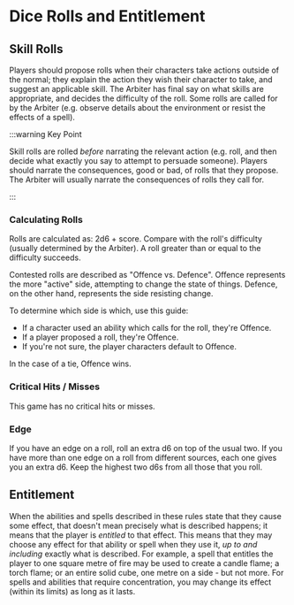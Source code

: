 # Dice Rolls and Entitlement

## Skill Rolls

Players should propose rolls when their characters take actions outside of the normal; they explain the action they wish their character to take, and suggest an applicable skill. The Arbiter has final say on what skills are appropriate, and decides the difficulty of the roll. Some rolls are called for by the Arbiter (e.g. observe details about the environment or resist the effects of a spell).

:::warning Key Point

Skill rolls are rolled _before_ narrating the relevant action (e.g. roll, and then decide what exactly you say to attempt to persuade someone). Players should narrate the consequences, good or bad, of rolls that they propose. The Arbiter will usually narrate the consequences of rolls they call for.

:::

### Calculating Rolls

Rolls are calculated as: 2d6 + score. Compare with the roll's difficulty (usually determined by the Arbiter). A roll greater than or equal to the difficulty succeeds.

Contested rolls are described as "Offence vs. Defence". Offence represents the more "active" side, attempting to change the state of things. Defence, on the other hand, represents the side resisting change.

To determine which side is which, use this guide:

- If a character used an ability which calls for the roll, they're Offence.
- If a player proposed a roll, they're Offence.
- If you're not sure, the player characters default to Offence.

In the case of a tie, Offence wins.

### Critical Hits / Misses

This game has no critical hits or misses.

### Edge

If you have an edge on a roll, roll an extra d6 on top of the usual two. If you have more than one edge on a roll from different sources, each one gives you an extra d6. Keep the highest two d6s from all those that you roll.

## Entitlement

When the abilities and spells described in these rules state that they cause some effect, that doesn't mean precisely what is described happens; it means that the player is _entitled_ to that effect. This means that they may choose any effect for that ability or spell when they use it, _up to and including_ exactly what is described. For example, a spell that entitles the player to one square metre of fire may be used to create a candle flame; a torch flame; or an entire solid cube, one metre on a side - but not more.
For spells and abilities that require concentration, you may change its effect (within its limits) as long as it lasts.
